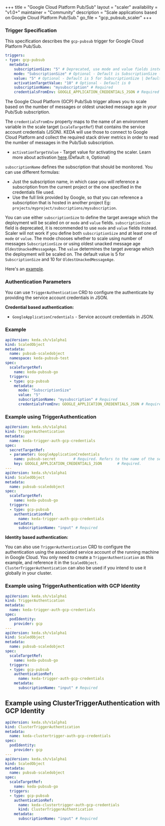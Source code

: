 +++
title = "Google Cloud Platform‎ Pub/Sub"
layout = "scaler"
availability = "v1.0+"
maintainer = "Community"
description = "Scale applications based on Google Cloud Platform‎ Pub/Sub."
go_file = "gcp_pubsub_scaler"
+++

### Trigger Specification

This specification describes the `gcp-pubsub` trigger for Google Cloud Platform‎ Pub/Sub.

```yaml
triggers:
- type: gcp-pubsub
  metadata:
    subscriptionSize: "5" # Deprecated, use mode and value fields instead
    mode: "SubscriptionSize" # Optional - Default is SubscriptionSize - SubscriptionSize or OldestUnackedMessageAge
    value: "5" # Optional - Default is 5 for SubscriptionSize | Default is 10 for OldestUnackedMessageAge
    activationTargetValue: "10" # Optional - Default is 0
    subscriptionName: "mysubscription" # Required
    credentialsFromEnv: GOOGLE_APPLICATION_CREDENTIALS_JSON # Required
```

The Google Cloud Platform‎ (GCP) Pub/Sub trigger allows you to scale based on the number of messages or oldest unacked message age in your Pub/Sub subscription. 

The `credentialsFromEnv` property maps to the name of an environment variable in the scale target (`scaleTargetRef`) that contains the service account credentials (JSON). KEDA will use those to connect to Google Cloud Platform and collect the required stack driver metrics in order to read the number of messages in the Pub/Sub subscription.

- `activationTargetValue` - Target value for activating the scaler. Learn more about activation [here](./../concepts/scaling-deployments.md#activating-and-scaling-thresholds).(Default: `0`, Optional)

`subscriptionName` defines the subscription that should be monitored. You can use different formulas:

- Just the subscription name, in which case you will reference a subscription from the current project or the one specified in the credentials file used.
- Use the full link provided by Google, so that you can reference a subscription that is hosted in another project Eg: `projects/myproject/subscriptions/mysubscription`. 

You can use either `subscriptionSize` to define the target average which the deployment will be scaled on or `mode` and `value` fields. `subscriptionSize` field is deprecated, it is recommended to use `mode` and `value` fields instead. Scaler will not work if you define both `subscriptionSize` and at least one of `mode` or `value`.
The mode chooses whether to scale using number of messages `SubscriptionSize` or using oldest unacked message age `OldestUnackedMessageAge`. 
The `value` determines the target average which the deployment will be scaled on. The default value is 5 for `SubscriptionSize` and 10 for `OldestUnackedMessageAge`.

Here's an [example](https://github.com/kedacore/sample-go-gcppubsub).

### Authentication Parameters
You can use `TriggerAuthentication` CRD to configure the authenticate by providing the service account credentials in JSON. 


**Credential based authentication:**

- `GoogleApplicationCredentials` - Service account credentials in JSON.

### Example 

```yaml
apiVersion: keda.sh/v1alpha1
kind: ScaledObject
metadata:
  name: pubsub-scaledobject
  namespace: keda-pubsub-test
spec:
  scaleTargetRef:
    name: keda-pubsub-go
  triggers:
  - type: gcp-pubsub
    metadata:
      mode: "SubscriptionSize"
      value: "5"
      subscriptionName: "mysubscription" # Required
      credentialsFromEnv: GOOGLE_APPLICATION_CREDENTIALS_JSON # Required
```

### Example using TriggerAuthentication

```yaml
apiVersion: keda.sh/v1alpha1
kind: TriggerAuthentication
metadata:
  name: keda-trigger-auth-gcp-credentials
spec:
  secretTargetRef:
  - parameter: GoogleApplicationCredentials 
    name: pubsub-secret        # Required. Refers to the name of the secret
    key: GOOGLE_APPLICATION_CREDENTIALS_JSON       # Required.
---
apiVersion: keda.sh/v1alpha1
kind: ScaledObject
metadata:
  name: pubsub-scaledobject
spec:
  scaleTargetRef:
    name: keda-pubsub-go
  triggers:
  - type: gcp-pubsub
    authenticationRef:
      name: keda-trigger-auth-gcp-credentials
    metadata:
      subscriptionName: "input" # Required  
```

**Identity based authentication:**

You can also use `TriggerAuthentication` CRD to configure the authentication using the associated service account of the running machine in Google Cloud. You only need to create a `TriggerAuthentication` as this example, and reference it in the `ScaledObject`. `ClusterTriggerAuthentication` can also be used if you intend to use it globally in your cluster.

### Example using TriggerAuthentication with GCP Identity

```yaml
apiVersion: keda.sh/v1alpha1
kind: TriggerAuthentication
metadata:
  name: keda-trigger-auth-gcp-credentials
spec:
  podIdentity:
    provider: gcp
---
apiVersion: keda.sh/v1alpha1
kind: ScaledObject
metadata:
  name: pubsub-scaledobject
spec:
  scaleTargetRef:
    name: keda-pubsub-go
  triggers:
  - type: gcp-pubsub
    authenticationRef:
      name: keda-trigger-auth-gcp-credentials
    metadata:
      subscriptionName: "input" # Required
```

## Example using ClusterTriggerAuthentication with GCP Identity

```yaml
apiVersion: keda.sh/v1alpha1
kind: ClusterTriggerAuthentication
metadata:
  name: keda-clustertrigger-auth-gcp-credentials
spec:
  podIdentity:
    provider: gcp
---
apiVersion: keda.sh/v1alpha1
kind: ScaledObject
metadata:
  name: pubsub-scaledobject
spec:
  scaleTargetRef:
    name: keda-pubsub-go
  triggers:
  - type: gcp-pubsub
    authenticationRef:
      name: keda-clustertrigger-auth-gcp-credentials
      kind: ClusterTriggerAuthentication
    metadata:
      subscriptionName: "input" # Required
```